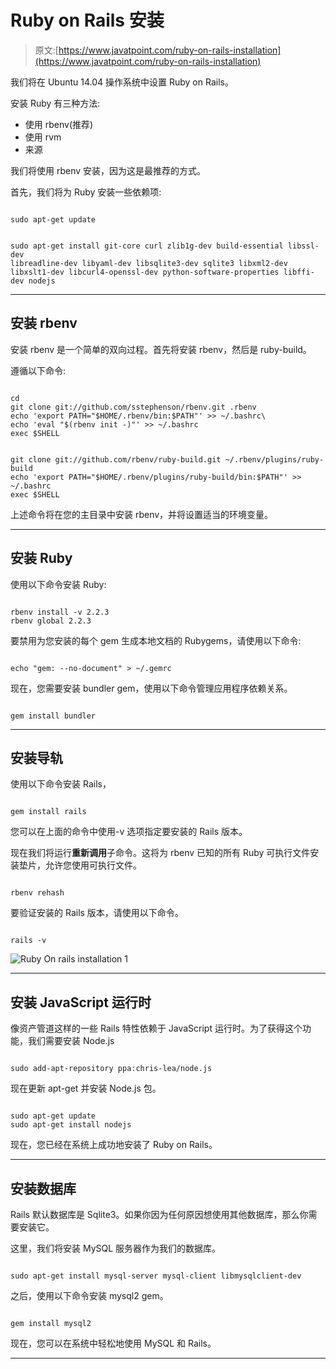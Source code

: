 # Ruby on Rails 安装

> 原文:[https://www.javatpoint.com/ruby-on-rails-installation](https://www.javatpoint.com/ruby-on-rails-installation)

我们将在 Ubuntu 14.04 操作系统中设置 Ruby on Rails。

安装 Ruby 有三种方法:

*   使用 rbenv(推荐)
*   使用 rvm
*   来源

我们将使用 rbenv 安装，因为这是最推荐的方式。

首先，我们将为 Ruby 安装一些依赖项:

```

sudo apt-get update

```

```

sudo apt-get install git-core curl zlib1g-dev build-essential libssl-dev 
libreadline-dev libyaml-dev libsqlite3-dev sqlite3 libxml2-dev 
libxslt1-dev libcurl4-openssl-dev python-software-properties libffi-dev nodejs

```

* * *

## 安装 rbenv

安装 rbenv 是一个简单的双向过程。首先将安装 rbenv，然后是 ruby-build。

遵循以下命令:

```

cd
git clone git://github.com/sstephenson/rbenv.git .rbenv
echo 'export PATH="$HOME/.rbenv/bin:$PATH"' >> ~/.bashrc\
echo 'eval "$(rbenv init -)"' >> ~/.bashrc
exec $SHELL

```

```

git clone git://github.com/rbenv/ruby-build.git ~/.rbenv/plugins/ruby-build
echo 'export PATH="$HOME/.rbenv/plugins/ruby-build/bin:$PATH"' >> ~/.bashrc
exec $SHELL

```

上述命令将在您的主目录中安装 rbenv，并将设置适当的环境变量。

* * *

## 安装 Ruby

使用以下命令安装 Ruby:

```

rbenv install -v 2.2.3
rbenv global 2.2.3

```

要禁用为您安装的每个 gem 生成本地文档的 Rubygems，请使用以下命令:

```

echo "gem: --no-document" > ~/.gemrc

```

现在，您需要安装 bundler gem，使用以下命令管理应用程序依赖关系。

```

gem install bundler

```

* * *

## 安装导轨

使用以下命令安装 Rails，

```

gem install rails

```

您可以在上面的命令中使用-v 选项指定要安装的 Rails 版本。

现在我们将运行**重新调用**子命令。这将为 rbenv 已知的所有 Ruby 可执行文件安装垫片，允许您使用可执行文件。

```

rbenv rehash

```

要验证安装的 Rails 版本，请使用以下命令。

```

rails -v

```

![Ruby On rails installation 1](../Images/d3d8edfe8dbdbe30ab1586df20be15f2.png)

* * *

## 安装 JavaScript 运行时

像资产管道这样的一些 Rails 特性依赖于 JavaScript 运行时。为了获得这个功能，我们需要安装 Node.js

```

sudo add-apt-repository ppa:chris-lea/node.js

```

现在更新 apt-get 并安装 Node.js 包。

```

sudo apt-get update
sudo apt-get install nodejs

```

现在，您已经在系统上成功地安装了 Ruby on Rails。

* * *

## 安装数据库

Rails 默认数据库是 Sqlite3。如果你因为任何原因想使用其他数据库，那么你需要安装它。

这里，我们将安装 MySQL 服务器作为我们的数据库。

```

sudo apt-get install mysql-server mysql-client libmysqlclient-dev

```

之后，使用以下命令安装 mysql2 gem。

```

gem install mysql2

```

现在，您可以在系统中轻松地使用 MySQL 和 Rails。

* * *